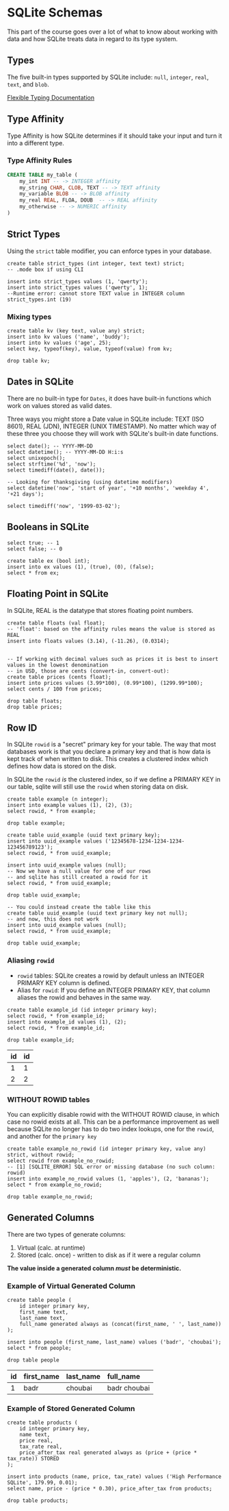 # SQLite Schemas

This part of the course goes over a lot of what to know about working with data and
how SQLite treats data in regard to its type system.

## Types

The five built-in types supported by SQLite include: `null`, `integer`, `real`,
`text`, and `blob`.

[Flexible Typing Documentation](https://sqlite.org/flextypegood.html)

## Type Affinity

Type Affinity is how SQLite determines if it should take your input and turn it
into a different type.

### Type Affinity Rules

```sql
CREATE TABLE my_table (
    my_int INT -- -> INTEGER affinity
    my_string CHAR, CLOB, TEXT -- -> TEXT affinity
    my_variable BLOB -- -> BLOB affinity
    my_real REAL, FLOA, DOUB  -- -> REAL affinity
    my_otherwise -- -> NUMERIC affinity
)
```

## Strict Types

Using the `strict` table modifier, you can enforce types in your database.

```sqlite
create table strict_types (int integer, text text) strict;
-- .mode box if using CLI

insert into strict_types values (1, 'qwerty');
insert into strict_types values ('qwerty', 1);
--Runtime error: cannot store TEXT value in INTEGER column strict_types.int (19)
```

### Mixing types 

```sqlite
create table kv (key text, value any) strict;
insert into kv values ('name', 'buddy');
insert into kv values ('age', 25);
select key, typeof(key), value, typeof(value) from kv;

drop table kv;
```

## Dates in SQLite

There are no built-in type for `Dates`, it does have built-in functions which work 
on values stored as valid dates. 

Three ways you might store a Date value in SQLite include: TEXT (ISO 8601), 
REAL (JDN), INTEGER (UNIX TIMESTAMP). No matter which way of these three you 
choose they will work with SQLite's built-in date functions.

```sqlite3
select date(); -- YYYY-MM-DD
select datetime(); -- YYYY-MM-DD H:i:s
select unixepoch();
select strftime('%d', 'now');
select timediff(date(), date());

-- Looking for thanksgiving (using datetime modifiers)
select datetime('now', 'start of year', '+10 months', 'weekday 4', '+21 days');

select timediff('now', '1999-03-02');
```

## Booleans in SQLite

```sqlite3
select true; -- 1
select false; -- 0

create table ex (bool int);
insert into ex values (1), (true), (0), (false);
select * from ex;
```

## Floating Point in SQLite

In SQLite, REAL is the datatype that stores floating point numbers.

```sqlite
create table floats (val float);
-- 'float': based on the affinity rules means the value is stored as REAL 
insert into floats values (3.14), (-11.26), (0.0314);


-- If working with decimal values such as prices it is best to insert values in the lowest denomination
-- in USD, those are cents (convert-in, convert-out):
create table prices (cents float);
insert into prices values (3.99*100), (0.99*100), (1299.99*100);
select cents / 100 from prices;

drop table floats;
drop table prices;
```

## Row ID

In SQLite `rowid` is a "secret" primary key for your table. The way that most databases work
is that you declare a primary key and that is how data is kept track of when written to disk.
This creates a clustered index which defines how data is stored on the disk.

In SQLite the `rowid` _is_ the clustered index, so if we define a PRIMARY KEY in our table, sqlite
will still use the `rowid` when storing data on disk.

```sqlite
create table example (n integer);
insert into example values (1), (2), (3);
select rowid, * from example;

drop table example;

create table uuid_example (uuid text primary key);
insert into uuid_example values ('12345678-1234-1234-1234-123456789123');
select rowid, * from uuid_example;

insert into uuid_example values (null);
-- Now we have a null value for one of our rows
-- and sqlite has still created a rowid for it
select rowid, * from uuid_example;

drop table uuid_example;

-- You could instead create the table like this
create table uuid_example (uuid text primary key not null);
-- and now, this does not work
insert into uuid_example values (null);
select rowid, * from uuid_example;

drop table uuid_example;
```

### Aliasing `rowid`

- `rowid` tables: SQLite creates a rowid by default unless an INTEGER PRIMARY KEY column is defined.
- Alias for `rowid`: If you define an INTEGER PRIMARY KEY, that column aliases the rowid and behaves in the same way.

```sqlite
create table example_id (id integer primary key);
select rowid, * from example_id;
insert into example_id values (1), (2);
select rowid, * from example_id;

drop table example_id;
```

| id | id |
| :--- | :--- |
| 1 | 1 |
| 2 | 2 |


### WITHOUT ROWID tables

You can explicitly disable rowid with the WITHOUT ROWID clause, in which case no rowid exists at all.
This can be a performance improvement as well because SQLite no longer has to do two index lookups, one
for the `rowid`, and another for the `primary key`

```sqlite
create table example_no_rowid (id integer primary key, value any) strict, without rowid;
select rowid from example_no_rowid;
-- [1] [SQLITE_ERROR] SQL error or missing database (no such column: rowid)
insert into example_no_rowid values (1, 'apples'), (2, 'bananas');
select * from example_no_rowid;

drop table example_no_rowid;
```

## Generated Columns

There are two types of generate columns:

1. Virtual (calc. at runtime)
2. Stored (calc. once) - written to disk as if it were a regular column

**The value inside a generated column _must_ be deterministic.**

### Example of Virtual Generated Column 

```sqlite
create table people (
    id integer primary key,
    first_name text,
    last_name text,
    full_name generated always as (concat(first_name, ' ', last_name))
);

insert into people (first_name, last_name) values ('badr', 'choubai');
select * from people;

drop table people
```

| id | first\_name | last\_name | full\_name   |
|:---|:------------|:-----------|:-------------|
| 1  | badr        | choubai    | badr choubai |


### Example of Stored Generated Column 

```sqlite
create table products (
    id integer primary key,
    name text,
    price real,
    tax_rate real,
    price_after_tax real generated always as (price + (price * tax_rate)) STORED
);

insert into products (name, price, tax_rate) values ('High Performance SQLite', 179.99, 0.01);
select name, price - (price * 0.30), price_after_tax from products;

drop table products;
```

